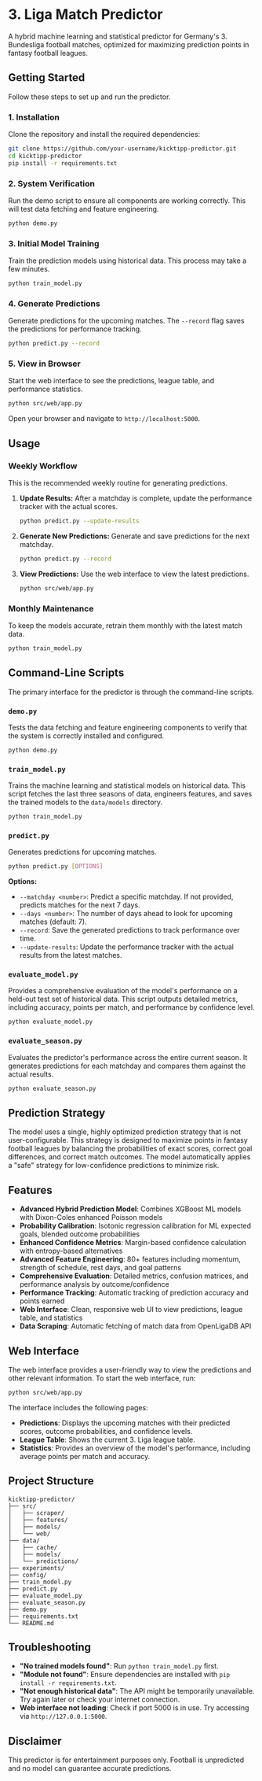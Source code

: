 # 3. Liga Match Predictor

A hybrid machine learning and statistical predictor for Germany's 3. Bundesliga football matches, optimized for maximizing prediction points in fantasy football leagues.

## Getting Started

Follow these steps to set up and run the predictor.

### 1. Installation
Clone the repository and install the required dependencies:
```bash
git clone https://github.com/your-username/kicktipp-predictor.git
cd kicktipp-predictor
pip install -r requirements.txt
```

### 2. System Verification
Run the demo script to ensure all components are working correctly. This will test data fetching and feature engineering.
```bash
python demo.py
```

### 3. Initial Model Training
Train the prediction models using historical data. This process may take a few minutes.
```bash
python train_model.py
```

### 4. Generate Predictions
Generate predictions for the upcoming matches. The `--record` flag saves the predictions for performance tracking.
```bash
python predict.py --record
```

### 5. View in Browser
Start the web interface to see the predictions, league table, and performance statistics.
```bash
python src/web/app.py
```
Open your browser and navigate to `http://localhost:5000`.

## Usage

### Weekly Workflow
This is the recommended weekly routine for generating predictions.

1.  **Update Results:** After a matchday is complete, update the performance tracker with the actual scores.
    ```bash
    python predict.py --update-results
    ```

2.  **Generate New Predictions:** Generate and save predictions for the next matchday.
    ```bash
    python predict.py --record
    ```

3.  **View Predictions:** Use the web interface to view the latest predictions.
    ```bash
    python src/web/app.py
    ```

### Monthly Maintenance
To keep the models accurate, retrain them monthly with the latest match data.
```bash
python train_model.py
```

## Command-Line Scripts

The primary interface for the predictor is through the command-line scripts.

### `demo.py`
Tests the data fetching and feature engineering components to verify that the system is correctly installed and configured.
```bash
python demo.py
```

### `train_model.py`
Trains the machine learning and statistical models on historical data. This script fetches the last three seasons of data, engineers features, and saves the trained models to the `data/models` directory.
```bash
python train_model.py
```

### `predict.py`
Generates predictions for upcoming matches.
```bash
python predict.py [OPTIONS]
```
**Options:**
-   `--matchday <number>`: Predict a specific matchday. If not provided, predicts matches for the next 7 days.
-   `--days <number>`: The number of days ahead to look for upcoming matches (default: 7).
-   `--record`: Save the generated predictions to track performance over time.
-   `--update-results`: Update the performance tracker with the actual results from the latest matches.

### `evaluate_model.py`
Provides a comprehensive evaluation of the model's performance on a held-out test set of historical data. This script outputs detailed metrics, including accuracy, points per match, and performance by confidence level.
```bash
python evaluate_model.py
```

### `evaluate_season.py`
Evaluates the predictor's performance across the entire current season. It generates predictions for each matchday and compares them against the actual results.
```bash
python evaluate_season.py
```

## Prediction Strategy
The model uses a single, highly optimized prediction strategy that is not user-configurable. This strategy is designed to maximize points in fantasy football leagues by balancing the probabilities of exact scores, correct goal differences, and correct match outcomes. The model automatically applies a "safe" strategy for low-confidence predictions to minimize risk.

## Features
- **Advanced Hybrid Prediction Model**: Combines XGBoost ML models with Dixon-Coles enhanced Poisson models
- **Probability Calibration**: Isotonic regression calibration for ML expected goals, blended outcome probabilities
- **Enhanced Confidence Metrics**: Margin-based confidence calculation with entropy-based alternatives
- **Advanced Feature Engineering**: 80+ features including momentum, strength of schedule, rest days, and goal patterns
- **Comprehensive Evaluation**: Detailed metrics, confusion matrices, and performance analysis by outcome/confidence
- **Performance Tracking**: Automatic tracking of prediction accuracy and points earned
- **Web Interface**: Clean, responsive web UI to view predictions, league table, and statistics
- **Data Scraping**: Automatic fetching of match data from OpenLigaDB API

## Web Interface
The web interface provides a user-friendly way to view the predictions and other relevant information. To start the web interface, run:
```bash
python src/web/app.py
```
The interface includes the following pages:
-   **Predictions**: Displays the upcoming matches with their predicted scores, outcome probabilities, and confidence levels.
-   **League Table**: Shows the current 3. Liga league table.
-   **Statistics**: Provides an overview of the model's performance, including average points per match and accuracy.

## Project Structure
```
kicktipp-predictor/
├── src/
│   ├── scraper/
│   ├── features/
│   ├── models/
│   └── web/
├── data/
│   ├── cache/
│   ├── models/
│   └── predictions/
├── experiments/
├── config/
├── train_model.py
├── predict.py
├── evaluate_model.py
├── evaluate_season.py
├── demo.py
├── requirements.txt
└── README.md
```

## Troubleshooting
-   **"No trained models found"**: Run `python train_model.py` first.
-   **"Module not found"**: Ensure dependencies are installed with `pip install -r requirements.txt`.
-   **"Not enough historical data"**: The API might be temporarily unavailable. Try again later or check your internet connection.
-   **Web interface not loading**: Check if port 5000 is in use. Try accessing via `http://127.0.0.1:5000`.

## Disclaimer
This predictor is for entertainment purposes only. Football is unpredicted and no model can guarantee accurate predictions.
